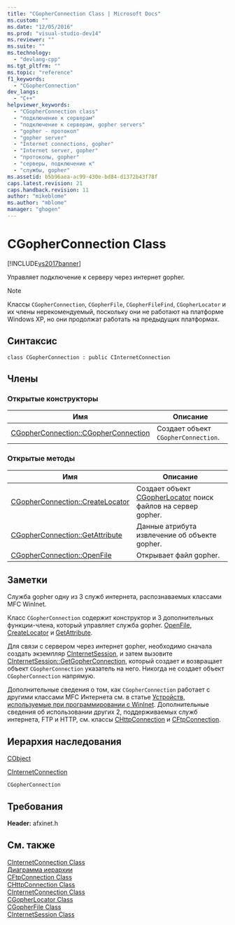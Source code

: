 ```yaml
---
title: "CGopherConnection Class | Microsoft Docs"
ms.custom: ""
ms.date: "12/05/2016"
ms.prod: "visual-studio-dev14"
ms.reviewer: ""
ms.suite: ""
ms.technology: 
  - "devlang-cpp"
ms.tgt_pltfrm: ""
ms.topic: "reference"
f1_keywords: 
  - "CGopherConnection"
dev_langs: 
  - "C++"
helpviewer_keywords: 
  - "CGopherConnection class"
  - "подключение к серверам"
  - "подключение к серверам, gopher servers"
  - "gopher - протокол"
  - "gopher server"
  - "Internet connections, gopher"
  - "Internet server, gopher"
  - "протоколы, gopher"
  - "серверы, подключение к"
  - "службы, gopher"
ms.assetid: b5b96aea-ac99-430e-bd84-d1372b43f78f
caps.latest.revision: 21
caps.handback.revision: 11
author: "mikeblome"
ms.author: "mblome"
manager: "ghogen"
---
```

# CGopherConnection Class
[!INCLUDE[vs2017banner](../../assembler/inline/includes/vs2017banner.md)]

Управляет подключение к серверу через интернет gopher.  
  
> [!NOTE]
>  Классы `CGopherConnection`, `CGopherFile`, `CGopherFileFind`, `CGopherLocator` и их члены нерекомендуемый, поскольку они не работают на платформе Windows XP, но они продолжат работать на предыдущих платформах.  
  
## Синтаксис  
  
```  
class CGopherConnection : public CInternetConnection  
```  
  
## Члены  
  
### Открытые конструкторы  
  
|Имя|Описание|  
|---------|--------------|  
|[CGopherConnection::CGopherConnection](../Topic/CGopherConnection::CGopherConnection.md)|Создает объект `CGopherConnection`.|  
  
### Открытые методы  
  
|Имя|Описание|  
|---------|--------------|  
|[CGopherConnection::CreateLocator](../Topic/CGopherConnection::CreateLocator.md)|Создает объект [CGopherLocator](../Topic/CGopherLocator%20Class.md) поиск файлов на сервер gopher.|  
|[CGopherConnection::GetAttribute](../Topic/CGopherConnection::GetAttribute.md)|Данные атрибута извлечение об объекте gopher.|  
|[CGopherConnection::OpenFile](../Topic/CGopherConnection::OpenFile.md)|Открывает файл gopher.|  
  
## Заметки  
 Служба gopher одну из 3 служб интернета, распознаваемых классами MFC WinInet.  
  
 Класс `CGopherConnection` содержит конструктор и 3 дополнительных функции\-члена, который управляет служба gopher. [OpenFile](../Topic/CGopherConnection::OpenFile.md), [CreateLocator](../Topic/CGopherConnection::CreateLocator.md) и [GetAttribute](../Topic/CGopherConnection::GetAttribute.md).  
  
 Для связи с сервером через интернет gopher, необходимо сначала создать экземпляр [CInternetSession](../Topic/CInternetSession%20Class.md), и затем вызовите [CInternetSession::GetGopherConnection](../Topic/CInternetSession::GetGopherConnection.md), который создает и возвращает объект `CGopherConnection` указатель на него.  Никогда не создает объект `CGopherConnection` напрямую.  
  
 Дополнительные сведения о том, как `CGopherConnection` работает с другими классами MFC Интернета см. в статье [Устройств, используемые при программировании с WinInet](../../mfc/win32-internet-extensions-wininet.md).  Дополнительные сведения об использовании других 2, поддерживаемых служб интернета, FTP и HTTP, см. классы [CHttpConnection](../../mfc/reference/chttpconnection-class.md) и [CFtpConnection](../../mfc/reference/cftpconnection-class.md).  
  
## Иерархия наследования  
 [CObject](../Topic/CObject%20Class.md)  
  
 [CInternetConnection](../Topic/CInternetConnection%20Class.md)  
  
 `CGopherConnection`  
  
## Требования  
 **Header:**  afxinet.h  
  
## См. также  
 [CInternetConnection Class](../Topic/CInternetConnection%20Class.md)   
 [Диаграмма иерархии](../../mfc/hierarchy-chart.md)   
 [CFtpConnection Class](../../mfc/reference/cftpconnection-class.md)   
 [CHttpConnection Class](../../mfc/reference/chttpconnection-class.md)   
 [CInternetConnection Class](../Topic/CInternetConnection%20Class.md)   
 [CGopherLocator Class](../Topic/CGopherLocator%20Class.md)   
 [CGopherFile Class](../../mfc/reference/cgopherfile-class.md)   
 [CInternetSession Class](../Topic/CInternetSession%20Class.md)
